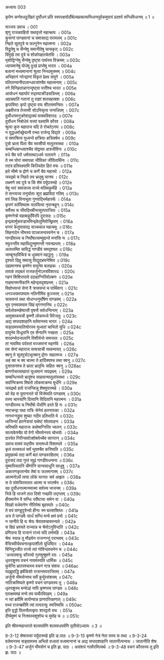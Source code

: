 अध्यायः 003

कृपेण कर्णवधदुःखितं दुर्योधनं प्रति स्वपरक्षयोर्दौर्बल्यप्राबल्याभिधानपूर्वकमुपायं प्रदर्श्य सन्धिविधानम् ॥ 1 ॥

सञ्जय उवाच ।	001  
शृणु राजन्नवहितो यथावृत्तो महान्क्षयः ।	001a  
कुरूणां पाण्डवानां च समासाद्य परस्परम् ॥	001c  
निहते सूतपुत्रे च फल्गुनेन महात्मना ।	002a  
विद्रुतेषु च सैन्येषु समानीतेषु चासकृत् ॥	002c  
विमुखे तव पुत्रे च शोकोपहतचेतसि ।	003a  
भृशोद्विग्नेषु सैन्येषु दृष्ट्वा पार्थस्य विक्रमम् ॥	003c  
ध्यायमानेषु योधेषु दुःखं प्राप्तेषु भारत ।	004a  
बलानां मथ्यमानानां श्रुत्वा निनदमुत्तमम् ॥	004c  
अभिज्ञानं नरेन्द्राणां विकृतं प्रेक्ष्य संयुगे ।	005a  
पतितानवनीपालान्धवजांश्चैव महात्मनाम् ।	005c  
रणे विनिहतान्नागान्दृष्ट्वा पत्तींश्च भारत ॥	005e  
आयोधनं महाघोरं रुद्रस्याक्रीडसन्निभम् ।	006a  
अप्रख्यातिं गतानां तु राज्ञां शतसहस्रशः ॥	006c  
कृपाविष्टः कृपो दृष्ट्वा वयः शीलसमन्वितः ।	007a  
अब्रवीत्तत्र तेजस्वी सोऽभिसृत्य जनाधिपम् ।	007c  
दुर्योधनमनुक्रोशाद्वाक्यं वाक्यविशारदः ॥	007e  
दुर्योधन निबोधेयं यत्त्वां वक्ष्यामि कौरव ।	008a  
श्रुत्वा कुरु महाराज यदि ते रोचतेऽनघ ॥	008c  
न युद्धधर्माच्छ्रेयान्वै पन्था राजेन्द्र विद्यते ।	009a  
यं समाश्रित्य युध्यन्ते क्षत्रियाः क्षत्रियर्षभ ॥	009c  
पुत्रो भ्राता पिता चैव स्वस्रीयो मातुलस्तथा ।	010a  
सम्बन्धिबान्धवाश्चैव योद्वव्याः क्षत्रजीविनः ॥	010c  
वधे चैव परो धर्मस्तथाऽधर्मः पलायने ।	011a  
ते स्म घोरां समापन्ना जीविकां जीवितार्थिनः ।	011c  
तदत्र प्रतिवक्ष्यामि किञ्चिदेव हितं वचः ॥	011e  
हते भीष्मे च द्रोणे च कर्णे चैव महारथे ।	012a  
जयद्रथे च निहते तव भ्रातृषु चानघ ।	012c  
लक्ष्मणे तव पुत्रे च किं शेषं पर्युपास्महे ॥	012e  
येषु भारं समासज्य राज्ये मतिमकुर्महि ।	013a  
ते सन्त्यज्य तनूर्याताः शूरा ब्रह्मविदां गतिम् ॥	013c  
वयं त्विह विनाभूता गुणवद्भिर्महारथैः ।	014a  
कृपणं वर्तयिष्यामः पातयित्वा नृपान्बहून् ॥	014c  
सर्वैरथ च जीवद्भिर्बीभत्सुरपराजितः ।	015a  
कृष्णनेत्रो महाबाहुर्देवैरपि दुरासदः ॥	015c  
इन्द्रकार्मुकवज्राभमिन्द्रकेतुमिवोच्छ्रितम् ।	016a  
वानरं केतुमासाद्य सञ्चचाल महाचमूः ॥	016c  
सिंहनादेन भीमस्य पाञ्चजन्यस्वनेन च ।	017a  
गाण्डीवस्य च निर्घोषात्सम्मुह्यन्ते मनांसि नः ॥	017c  
स्फुरन्तीव महाविद्युन्मुष्णन्ती नयनप्रभाम् ।	018a  
अलातमिव चाविद्धं गाण्डीवं समदृश्यत ॥	018c  
जाम्बूनदविचित्रं च धूयमानं महद्धनुः ।	019a  
दृश्यते दिक्षु स्रवासु विद्युदभ्रघनेष्विव ॥	019c  
उह्यमानश्च कृष्णेन वायुनेव बलाहकः ।	020a  
तावकं तद्बलं राजन्नर्जुनोऽस्त्रविशारदः ।	020c  
गहनं शिशिरापाये ददाहाग्निरिवोल्बणः ॥	020e  
गाहमानमनीकानि महेन्द्रसदृशप्रभम् ।	021a  
विक्षोभयन्तं सेनां वै त्रासयन्तं च पार्थिवान् ।	021c  
धनञ्जयमपश्याम नलिनीमिव कुञ्जरम् ॥	021e  
त्रासयन्तं तथा योधान्धनुर्घोषेण पाण्डवम् ।	022a  
भूय एनमपश्याम सिंहं मृगगणानिव ॥	022c  
सर्वलोकमहेष्वासौ वृषभौ सर्वधन्विनाम् ।	023a  
आमुक्तकवचौ कृष्णौ लोकमध्ये विरेजतुः ॥	023c  
अद्य सप्तदशाहानि वर्तमानस्य भारत ।	024a  
सङ्ग्रामस्यातिघोरस्य युध्यतां चाभितो युधि ॥	024c  
वायुनेव विधूतानि एव सैन्यानि गच्छता ।	025a  
शरदम्भोदजालानि विशीर्यन्ते समन्ततः ॥	025c  
तां नावमिव पर्यस्तां मज्जमानां महार्णवे ।	026a  
तव सेनां महाराज सव्यसाची व्यकम्पयत् ॥	026c  
क्वनु ते सूतपुत्रोऽभूत्क्वनु द्रोणः सहात्मजः ।	027a  
अहं क्व च क्व चात्मा ते हार्दिक्यश्च तथा क्वनु ॥	027c  
दुःशासनश्च ते भ्राता भ्रातृभिः सहितः क्वनु ॥	028ac  
बाणगोचरसम्प्राप्तं युध्यमानं जयद्रथम् ।	029a  
सम्बन्धिनस्ते भ्रातॄंश्च साहयान्मातुलांस्तथा ।	029c  
सर्वान्विक्रम्य मिषतो लोकमाक्रम्य मूर्धनि ॥	029e  
जयद्रथो हतो राजन्किन्नु शेषमुपास्महे ।	030a  
को वेह स पुमानास्ते यो विजेष्यति पाण्डवम् ॥	030c  
तस्य चास्त्राणि दिव्यानि विदितानि महात्मनः ।	031a  
गाण्डीवस्य च निर्घोषो धैर्याणि हरते हि नः ॥	031c  
नष्टचन्द्रा यथा रात्रिः सेनेयं हतनायका ।	032a  
नागभग्नद्रुमा शुष्का नदीव प्रतिभाति मे ॥	032c  
ध्वजिन्यां हतनेत्रायां यथेष्टं श्वेतवाहनः ।	033a  
चरिष्यति महाराजः कक्षेष्वग्निरिव ज्वलन् ॥	033c  
सात्यकेश्चैव यो वेगो भीमसेनस्य चोभयोः ।	034a  
दारयेत गिरीन्सर्वाञ्शोषयेच्चैव सागरान् ॥	034c  
उवाच वाक्यं यद्भीमः सभामध्ये विशाम्पते ।	035a  
कृतं तत्सफलं सर्वं भूयश्चैव करिष्यति ॥	035c  
प्रमुखस्थे तदा कर्णे बलं पाण्डवरक्षितम् ।	036a  
दुरासदं तदा गुप्तं व्यूढं गाण्डीवधन्वना ॥	036c  
युष्माभिस्तानि चीर्णानि यान्यसाधूनि साधुषु ।	037a  
अकारणकृतान्येव तेषां वः फलमागतम् ॥	037c  
आत्मनोऽर्थे त्वया लोके यत्नतः सर्व आहृतः ।	038a  
स ते संशयितस्तात आत्मा च भरतर्षभ ॥	038c  
रक्ष दुर्योधनात्मानमात्मा सर्वस्य भाजनम् ।	039a  
भिन्ने हि भाजने तात दिशो गच्छति तद्गतम् ॥	039c  
हीयमानेन वै सन्धिः पर्येष्टव्यः समेन वा ।	040a  
विग्रहो वर्धमानेन नीतिरेषा बृहस्पतेः ॥	040c  
ते वयं पाण्डुपुत्रेभ्यो हीनाः स्म बलशक्तितः ।	041a  
अत्र ते पाण्डवैः सार्धं सन्धिं मन्ये क्षमं प्रभो ॥	041c  
न जानीते हि यः श्रेयः श्रेयसश्चावमन्यते ।	042a  
स क्षिप्रं भ्रश्यते राज्यान्न च श्रेयोऽनुविन्दति ॥	042c  
प्रणिपत्य हि राजानं राज्यं यदि लभेमहि ।	043a  
श्रेयः स्यान्न तु मौढ्येन राजन्गन्तुं पराभवम् ॥	043c  
वैचित्रवीर्यवचनात्कृपाशीलो युधिष्ठिरः ।	044a  
विनियुञ्जीत राज्ये त्वां गोविन्दवचनेन च ॥	044c  
\'अजातशत्रुः कौरव्यो गुरुशुश्रूषणे रतः ।	045a  
धृतराष्ट्रस्य वचनं नावमंस्यति धार्मिकः ॥	045c  
कुर्वन्ति भ्रातरश्चास्य वचनं नात्र संशयः ॥	046ac  
यद्ब्रूयाद्धि हृषीकेशो राजानमपराजितम् ।	047a  
अर्जुनो भीमसेनश्च सर्वे कुर्युरसंशयम् ॥	047c  
नातिक्रमिष्यते कृष्णो वचनं पाण्डवस्य तु ।	048a  
धृतराष्ट्रस्य मन्येऽहं नापि कृष्णस्य पाण्डवः ॥	048c  
एतत्क्षममहं मन्ये तव पार्थैरविग्रहम् ।	049a  
न त्वां ब्रवीमि कार्पण्यान्न प्राणपरिरक्षणात् ॥	049c  
पथ्यं राजन्ब्रवीमि त्वां तत्परासुः स्मरिष्यसि ॥	050ac  
इति वृद्धो विलप्यैतत्कृपः शारद्वतो वचः ।	051a  
दीर्घमुष्णं च निःश्वस्यशुशोच च मुमोह च ॥ ॥	051c  

इति श्रीमन्महाभारते शल्यपर्वणि शल्यवधपर्वणि तृतीयोऽध्यायः ॥ 3 ॥

9-3-12 शेषास्त्वां पर्युपास्महे इति ङ.पाठः ॥ 9-3-15 कृष्णो नेत्रं नेता यस्य स तथा ॥ 9-3-24 वर्तमानस्य सङ्ग्रामस्य अभितो वध्यतां वध्यमानानां च अद्य सप्तदशाहानि जातानीत्यन्वयः । जातानीति शेषः ॥ 9-3-47 अर्जुनं भीमसेनं च इति झ. पाठः । असंशयं गतवैरमित्यर्थः ॥ 9-3-48 वचनं कौरवस्य तु इति झ. पाठः ॥
